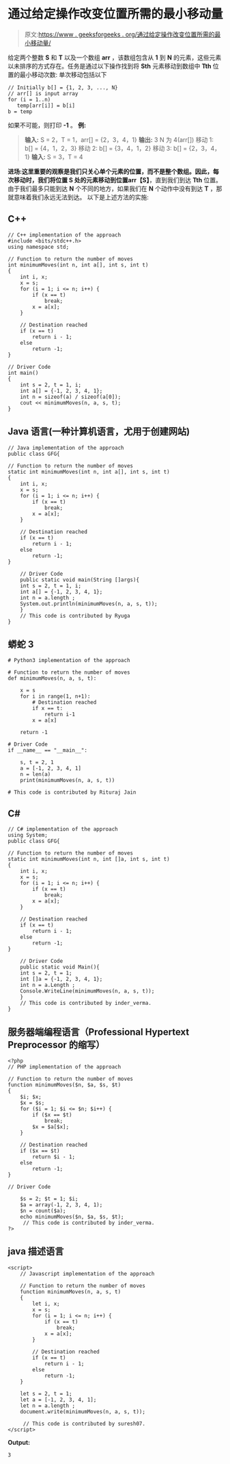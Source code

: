 # 通过给定操作改变位置所需的最小移动量

> 原文:[https://www . geeksforgeeks . org/通过给定操作改变位置所需的最小移动量/](https://www.geeksforgeeks.org/minimum-moves-required-to-change-position-with-the-given-operation/)

给定两个整数 **S** 和 **T** 以及一个数组 **arr** ，该数组包含从 **1** 到 **N** 的元素，这些元素以未排序的方式存在。任务是通过以下操作找到将 **Sth** 元素移动到数组中 **Tth** 位置的最小移动次数:
单次移动包括以下

```
// Initially b[] = {1, 2, 3, ..., N}
// arr[] is input array
for (i = 1..n)
   temp[arr[i]] = b[i]
b = temp
```

如果不可能，则打印 **-1** 。
**例:**

> **输入:** S = 2，T = 1，arr[] = {2，3，4，1}
> **输出:** 3
> N 为 4(arr[])
> 移动 1: b[] = {4，1，2，3}
> 移动 2: b[] = {3，4，1，2}
> 移动 3: b[] = {2，3，4，1}
> **输入:** S = 3，T = 4

**进场:**这里重要的观察是我们只关心单个元素的位置，而不是整个数组。因此，每次移动时，我们将位置 **S** 处的元素移动到位置**arr【S】**，直到我们到达 **Tth** 位置。
由于我们最多只能到达 **N** 个不同的地方，如果我们在 **N** 个动作中没有到达 **T** ，那就意味着我们永远无法到达。
以下是上述方法的实施:

## C++

```
// C++ implementation of the approach
#include <bits/stdc++.h>
using namespace std;

// Function to return the number of moves
int minimumMoves(int n, int a[], int s, int t)
{
    int i, x;
    x = s;
    for (i = 1; i <= n; i++) {
        if (x == t)
            break;
        x = a[x];
    }

    // Destination reached
    if (x == t)
        return i - 1;
    else
        return -1;
}

// Driver Code
int main()
{
    int s = 2, t = 1, i;
    int a[] = {-1, 2, 3, 4, 1};
    int n = sizeof(a) / sizeof(a[0]);
    cout << minimumMoves(n, a, s, t);
}
```

## Java 语言(一种计算机语言，尤用于创建网站)

```
// Java implementation of the approach
public class GFG{

// Function to return the number of moves
static int minimumMoves(int n, int a[], int s, int t)
{
    int i, x;
    x = s;
    for (i = 1; i <= n; i++) {
        if (x == t)
            break;
        x = a[x];
    }

    // Destination reached
    if (x == t)
        return i - 1;
    else
        return -1;
}

    // Driver Code
    public static void main(String []args){
    int s = 2, t = 1, i;
    int a[] = {-1, 2, 3, 4, 1};
    int n = a.length ;
    System.out.println(minimumMoves(n, a, s, t)); 
    }
    // This code is contributed by Ryuga
}
```

## 蟒蛇 3

```
# Python3 implementation of the approach

# Function to return the number of moves
def minimumMoves(n, a, s, t):

    x = s
    for i in range(1, n+1): 
        # Destination reached
        if x == t:
            return i-1
        x = a[x]

    return -1

# Driver Code
if __name__ == "__main__":

    s, t = 2, 1
    a = [-1, 2, 3, 4, 1]
    n = len(a)
    print(minimumMoves(n, a, s, t))

# This code is contributed by Rituraj Jain
```

## C#

```
// C# implementation of the approach
using System;
public class GFG{

// Function to return the number of moves
static int minimumMoves(int n, int []a, int s, int t)
{
    int i, x;
    x = s;
    for (i = 1; i <= n; i++) {
        if (x == t)
            break;
        x = a[x];
    }

    // Destination reached
    if (x == t)
        return i - 1;
    else
        return -1;
}

    // Driver Code
    public static void Main(){
    int s = 2, t = 1;
    int []a = {-1, 2, 3, 4, 1};
    int n = a.Length ;
    Console.WriteLine(minimumMoves(n, a, s, t));
    }
    // This code is contributed by inder_verma.
}
```

## 服务器端编程语言（Professional Hypertext Preprocessor 的缩写）

```
<?php
// PHP implementation of the approach

// Function to return the number of moves
function minimumMoves($n, $a, $s, $t)
{
    $i; $x;
    $x = $s;
    for ($i = 1; $i <= $n; $i++) {
        if ($x == $t)
            break;
        $x = $a[$x];
    }

    // Destination reached
    if ($x == $t)
        return $i - 1;
    else
        return -1;
}

// Driver Code

    $s = 2; $t = 1; $i;
    $a = array(-1, 2, 3, 4, 1);
    $n = count($a);
    echo minimumMoves($n, $a, $s, $t);
     // This code is contributed by inder_verma.
?>
```

## java 描述语言

```
<script>
    // Javascript implementation of the approach  

    // Function to return the number of moves
    function minimumMoves(n, a, s, t)
    {
        let i, x;
        x = s;
        for (i = 1; i <= n; i++) {
            if (x == t)
                break;
            x = a[x];
        }

        // Destination reached
        if (x == t)
            return i - 1;
        else
            return -1;
    }

    let s = 2, t = 1;
    let a = [-1, 2, 3, 4, 1];
    let n = a.length ;
    document.write(minimumMoves(n, a, s, t));

     // This code is contributed by suresh07.
</script>
```

**Output:** 

```
3
```